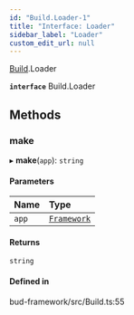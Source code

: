```yaml
---
id: "Build.Loader-1"
title: "Interface: Loader"
sidebar_label: "Loader"
custom_edit_url: null
---
```


[Build](../modules/Build.md).Loader

**`interface`** Build.Loader

## Methods

### make

▸ **make**(`app`): `string`

#### Parameters

| Name | Type |
| :------ | :------ |
| `app` | [`Framework`](../classes/Framework.md) |

#### Returns

`string`

#### Defined in

bud-framework/src/Build.ts:55
